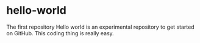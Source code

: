 # hello-world
The first repository
Hello world is an experimental repository to get started on GitHub.
This coding thing is really easy. 
